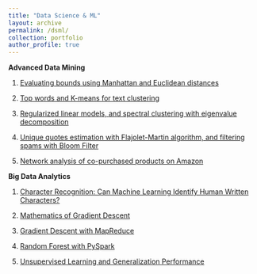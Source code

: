 ```yaml
---
title: "Data Science & ML"
layout: archive
permalink: /dsml/
collection: portfolio
author_profile: true
---
```


**Advanced Data Mining**

1. [Evaluating bounds using Manhattan and Euclidean distances](https://advaitiyer.github.io/dsml/2019-09-11-adm/)

2. [Top words and K-means for text clustering](https://advaitiyer.github.io/dsml/2019-10-16-adm/)

3. [Regularized linear models, and spectral clustering with eigenvalue decomposition](https://advaitiyer.github.io/dsml/2019-11-06-adm/)

4. [Unique quotes estimation with Flajolet-Martin algorithm, and filtering spams with Bloom Filter](https://advaitiyer.github.io/dsml/2019-11-06-adm/)

5. [Network analysis of co-purchased products on Amazon](https://advaitiyer.github.io/dsml/2020-01-03-adm/)

**Big Data Analytics**

1. [Character Recognition: Can Machine Learning Identify Human Written Characters?](https://advaitiyer.github.io/dsml/2020-01-16-bda/)

2. [Mathematics of Gradient Descent](https://advaitiyer.github.io/dsml/2019-09-12-bda/)

3. [Gradient Descent with MapReduce](https://advaitiyer.github.io/dsml/2019-09-29-bda/)

4. [Random Forest with PySpark](https://advaitiyer.github.io/dsml/2019-09-17-bda/)

5. [Unsupervised Learning and Generalization Performance](https://advaitiyer.github.io/dsml/2019-10-30-bda/)

